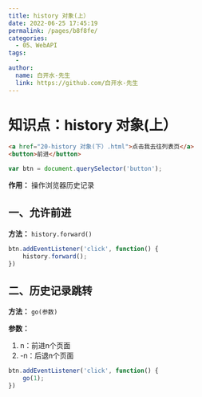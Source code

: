 ```yaml
---
title: history 对象(上）
date: 2022-06-25 17:45:19
permalink: /pages/b8f8fe/
categories:
  - 05、WebAPI
tags:
  - 
author: 
  name: 白开水-先生
  link: https://github.com/白开水-先生
---
```

# 知识点：history 对象(上）

```html
<a href="20-history 对象(下）.html">点击我去往列表页</a>
<button>前进</button>
```
```js
var btn = document.querySelector('button');
```

**作用：** 操作浏览器历史记录

## 一、允许前进

**方法：** `history.forward()`

```js
btn.addEventListener('click', function() {
    history.forward();
})
```

## 二、历史记录跳转

**方法：** `go(参数)`

**参数：**
1. n：前进n个页面
2. -n：后退n个页面

```js
btn.addEventListener('click', function() {
    go(1);
})
```